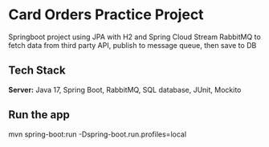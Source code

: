 
# Card Orders Practice Project

Springboot project using JPA with H2 and Spring Cloud Stream RabbitMQ to fetch data from third party API, publish to message queue, then save to DB


## Tech Stack

**Server:** Java 17, Spring Boot, RabbitMQ, SQL database, JUnit, Mockito


## Run the app

mvn spring-boot:run -Dspring-boot.run.profiles=local